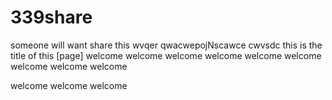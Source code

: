 # 339share
someone will want share this
wvqer
qwacwepojNscawce
cwvsdc
this is the title of this [page]
welcome
welcome
welcome
welcome
welcome
welcome
welcome
welcome
welcome

welcome
welcome
welcome
